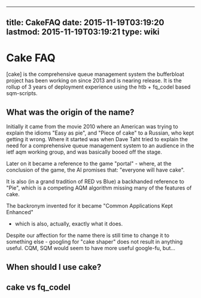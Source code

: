
---
title: CakeFAQ
date: 2015-11-19T03:19:20
lastmod: 2015-11-19T03:19:21
type: wiki
---
Cake FAQ
========

\[cake\] is the comprehensive queue management system the bufferbloat
project has been working on since 2013 and is nearing release. It is the
rollup of 3 years of deployment experience using the htb + fq\_codel
based <link>sqm</link>-scripts.

What was the origin of the name?
--------------------------------

Initially it came from the movie 2010 where an American was trying to
explain the idioms "Easy as pie", and "Piece of cake" to a Russian, who
kept getting it wrong. Where it started was when Dave Taht tried to
explain the need for a comprehensive queue management system to an
audience in the ietf aqm working group, and was basically booed off the
stage.

Later on it became a reference to the game "portal" - where, at the
conclusion of the game, the AI promises that: "everyone will have cake".

It is also (in a grand tradition of RED vs Blue) a backhanded reference
to "Pie", which is a competing AQM algorithm missing many of the
features of cake.

The backronym invented for it became "Common Applications Kept Enhanced"
- which is also, actually, exactly what it does.

Despite our affection for the name there is still time to change it to
something else - googling for "cake shaper" does not result in anything
useful. CQM, SQM would seem to have more useful google-fu, but...

When should I use cake?
-----------------------

cake vs fq\_codel
-----------------

